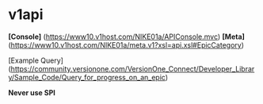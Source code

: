 # v1api
**[Console]** (https://www10.v1host.com/NIKE01a/APIConsole.mvc)
**[Meta]** (https://www10.v1host.com/NIKE01a/meta.v1?xsl=api.xsl#EpicCategory)

[Example Query] (https://community.versionone.com/VersionOne_Connect/Developer_Library/Sample_Code/Query_for_progress_on_an_epic)

**__Never use SPI__**
